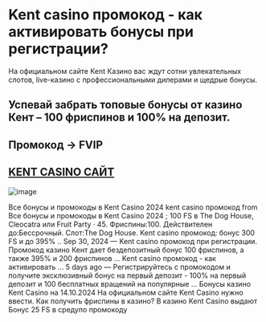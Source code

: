 # Kent casino промокод - как активировать бонусы при регистрации?

На официальном сайте Kent Казино вас ждут сотни увлекательных слотов, live-казино с профессиональными дилерами и щедрые бонусы.

## Успевай забрать топовые бонусы от казино Кент – 100 фриспинов и 100% на депозит.

## Промокод → FVIP

## [KENT CASINO САЙТ](https://linksc.ru/kent_fvip)

![image](https://github.com/user-attachments/assets/6dfc1f91-fbaf-4a8a-9bbc-e9e091006a2a)


Все бонусы и промокоды в Kent Casino 2024 kent casino промокод from Все бонусы и промокоды в Kent Casino 2024 ; 100 FS в The Dog House, Cleocatra или Fruit Party · 45. Фриспины:100. Действителен до:Бессрочный. Слот:The Dog House. Kent casino промокод: бонус 300 FS и до 395% .. Sep 30, 2024 — Kent casino промокод при регистрации. Промокод казино Кент дает бездепозитный бонус 100 фриспинов, а также 395% и 200 фриспинов ... Kent casino промокод - как активировать ... 5 days ago — Регистрируйтесь с промокодом и получите эксклюзивный бонус на первый депозит - 100% на первый депозит и 100 бесплатных вращений на популярные ... Бонусы казино Kent Casino на 14.10.2024 На официальном сайте Kent Casino нужно ввести. Как получить фриспины в казино? В казино Kent Casino выдают Бонус 25 FS в средупо промокоду
